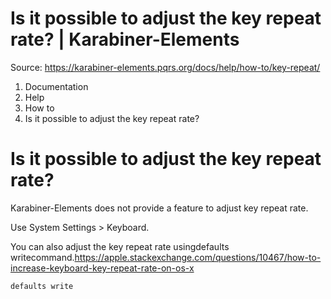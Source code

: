 # Is it possible to adjust the key repeat rate? | Karabiner-Elements

Source: https://karabiner-elements.pqrs.org/docs/help/how-to/key-repeat/

1. Documentation
1. Help
1. How to
1. Is it possible to adjust the key repeat rate?

# Is it possible to adjust the key repeat rate?

Karabiner-Elements does not provide a feature to adjust key repeat rate.

Use System Settings > Keyboard.

You can also adjust the key repeat rate usingdefaults writecommand.https://apple.stackexchange.com/questions/10467/how-to-increase-keyboard-key-repeat-rate-on-os-x

` defaults write `